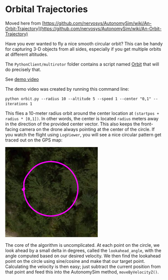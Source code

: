# Orbital Trajectories

Moved here from [https://github.com/nervosys/AutonomySim/wiki/An-Orbit-Trajectory](https://github.com/nervosys/AutonomySim/wiki/An-Orbit-Trajectory)

Have you ever wanted to fly a nice smooth circular orbit? This can be handy for capturing 3-D objects from all sides, especially if you get multiple orbits at different altitudes.

The `PythonClient/multirotor` folder contains a script named [Orbit](https://github.com/nervosys/AutonomySim/blob/main/PythonClient/multirotor/orbit.py) that will do precisely that.

See [demo video](https://youtu.be/RFG5CTQi3Us)

The demo video was created by running this command line:

```shell
python orbit.py --radius 10 --altitude 5 --speed 1 --center "0,1" --iterations 1
```

This flies a 10-meter radius orbit around the center location at `(startpos + radius * [0,1])`. In other words, the center is located `radius` meters away in the direction of the provided center vector. This also keeps the front-facing camera on the drone always pointing at the center of the circle. If you watch the flight using `LogViewer`, you will see a nice circular pattern get traced out on the GPS map:

![image](images/orbit.png)

The core of the algorithm is uncomplicated. At each point on the circle, we look ahead by a small delta in degrees, called the `lookahead_angle`, with the angle computed based on our desired velocity. We then find the lookahead point on the circle using sine/cosine and make that our target point. Calculating the velocity is then easy; just subtract the current position from that point and feed this into the AutonomySim method, `moveByVelocityZ()`.

